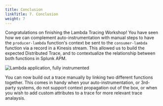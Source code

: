 ```yaml
---
title: Conclusion
linkTitle: 7. Conclusion
weight: 7
---
```


Congratulations on finishing the Lambda Tracing Workshop! You have seen how we can complement auto-instrumentation with manual steps to have the `producer-lambda` function's context be sent to the `consumer-lambda` function via a record in a Kinesis stream. This allowed us to build the expected Distributed Trace, and to contextualize the relationship between both functions in Splunk APM.

![Lambda application, fully instrumented](../images/13-Architecture_Instrumented.png)

You can now build out a trace manually by linking two different functions together. This comes in handy when your auto-instrumentation, or 3rd-party systems, do not support context propagation out of the box, or when you wish to add custom attributes to a trace for more relevant trace analaysis.
